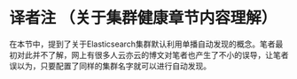 # 译者注 （关于集群健康章节内容理解）

在本节中，提到了关于Elasticsearch集群默认利用单播自动发现的概念。笔者最初对此并不了解，网上有很多人云亦云的博文对笔者也产生了不小的误导，让笔者误以为，只要配置了同样的集群名字就可以进行自动发现。

